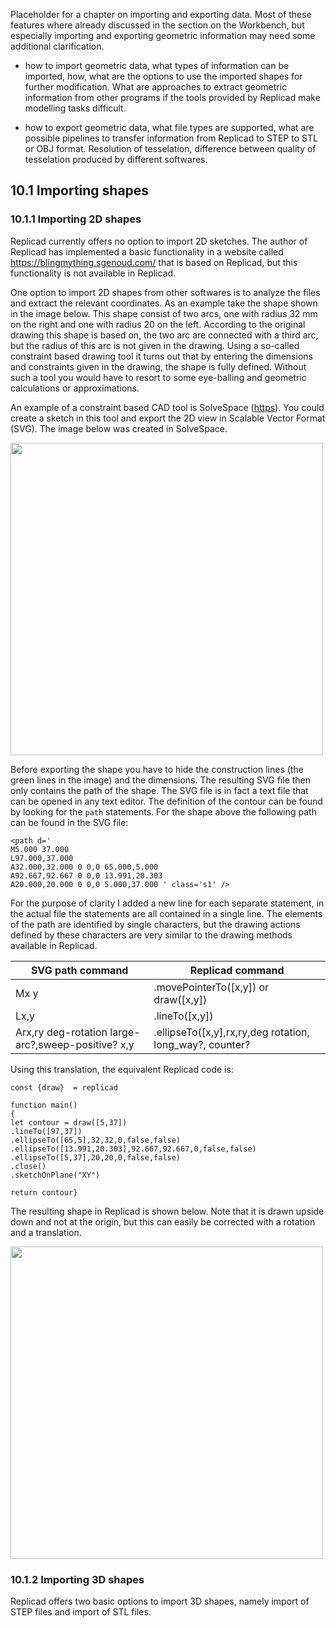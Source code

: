 Placeholder for a chapter on importing and exporting data. Most of these features where already discussed in the section on the Workbench, but especially importing and exporting geometric information may need some additional clarification. 

* how to import geometric data, what types of information can be imported, how, what are the options to use the imported shapes for further modification. What are approaches to extract geometric information from other programs if the tools provided by Replicad make modelling tasks difficult. 

* how to export geometric data, what file types are supported, what are possible pipelines to transfer information from Replicad to STEP to STL or OBJ format. Resolution of tesselation, difference between quality of tesselation produced by different softwares.  

## 10.1 Importing shapes

### 10.1.1 Importing 2D shapes

Replicad currently offers no option to import 2D sketches. The author of Replicad has implemented a basic functionality in a website called https://blingmything.sgenoud.com/ that is based on Replicad, but this functionality is not available in Replicad. 

One option to import 2D shapes from other softwares is to analyze the files and extract the relevant coordinates. As an example take the shape shown in the image below. This shape consist of two arcs, one with radius 32 mm on the right and one with radius 20 on the left. According to the original drawing this shape is based on, the two arc are connected with a third arc, but the radius of this arc is not given in the drawing. Using a so-called constraint based drawing tool it turns out that by entering the dimensions and constraints given in the drawing, the shape is fully defined. Without such a tool you would have to resort to some eye-balling and geometric calculations or approximations.  

An example of a constraint based CAD tool is SolveSpace ([https](https://solvespace.com/index.pl)). You could create a sketch in this tool and export the 2D view in Scalable Vector Format (SVG). The image below was created in SolveSpace. 

<img src="https://github.com/raydeleu/ReplicadManual/assets/38007983/34734cf8-00d8-4168-aef8-1ab47f3837d3" width="500">

Before exporting the shape you have to hide the construction lines (the green lines in the image) and the dimensions. The resulting SVG file then only contains the path of the shape. The SVG file is in fact a text file that can be opened in any text editor. The definition of the contour can be found by looking for the `path` statements. For the shape above the following path can be found in the SVG file: 

```
<path d='
M5.000 37.000
L97.000,37.000
A32.000,32.000 0 0,0 65.000,5.000
A92.667,92.667 0 0,0 13.991,20.303
A20.000,20.000 0 0,0 5.000,37.000 ' class='s1' />
```
For the purpose of clarity I added a new line for each separate statement, in the actual file the statements are all contained in a single line. The elements of the path are identified by single characters, but the drawing actions defined by these characters are very similar to the drawing methods available in Replicad. 

| SVG path command                                   | Replicad command                                      |
|----------------------------------------------------|-------------------------------------------------------|
|Mx y                                                |.movePointerTo([x,y]) or draw([x,y])                   |
|Lx,y                                                |.lineTo([x,y])                                         |
|Arx,ry deg-rotation large-arc?,sweep-positive? x,y  |.ellipseTo([x,y],rx,ry,deg rotation, long_way?, counter? | 

Using this translation, the equivalent Replicad code is: 

```
const {draw}  = replicad

function main()
{
let contour = draw([5,37])
.lineTo([97,37])
.ellipseTo([65,5],32,32,0,false,false)
.ellipseTo([13.991,20.303],92.667,92.667,0,false,false)
.ellipseTo([5,37],20,20,0,false,false)
.close()
.sketchOnPlane("XY")

return contour}
```
The resulting shape in Replicad is shown below. Note that it is drawn upside down and not at the origin, but this can easily be corrected with a rotation and a translation. 

<img src="https://github.com/raydeleu/ReplicadManual/assets/38007983/4598b4a9-7f49-49ba-9c8c-f3fc3a767491" width="500">








### 10.1.2 Importing 3D shapes

Replicad offers two basic options to import 3D shapes, namely import of STEP files and import of STL files.  
